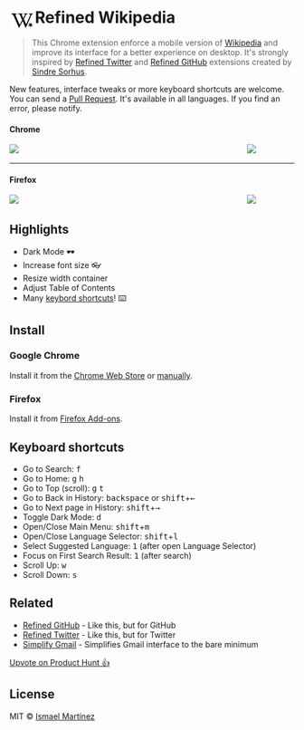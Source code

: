# <img src="extension/icon.png" width="45" align="left"> Refined Wikipedia

> This Chrome extension enforce a mobile version of [Wikipedia](https://wikipedia.org) and improve its interface for a better experience on desktop. It's strongly inspired by [Refined Twitter](https://github.com/sindresorhus/refined-twitter) and [Refined GitHub](https://github.com/sindresorhus/refined-github) extensions created by [Sindre Sorhus](https://github.com/sindresorhus).

New features, interface tweaks or more keyboard shortcuts are welcome. You can send a [Pull Request](https://github.com/ismamz/refined-wikipedia/pull/new/master). It's available in all languages. If you find an error, please notify.


#### Chrome

<img src="chrome-screenshot-640x400.png" align="left" width="420">
<img src="chrome-screenshot-640x400-dark-mode.png" width="420">

---


#### Firefox

<img src="firefox-screenshot-640x400.png" align="left" width="420">
<img src="firefox-screenshot-640x400-dark-mode.png" width="420">


## Highlights

- Dark Mode 🕶
- Increase font size 👓
- Resize width container
- Adjust Table of Contents
- Many [keybord shortcuts](#keyboard-shortcuts)! ⌨️


## Install

### Google Chrome

Install it from the [Chrome Web Store](https://chrome.google.com/webstore/detail/refined-wikipedia/cnmnmlclbofploblcanilidpmklleppe) or [manually](http://superuser.com/a/247654/6877).

### Firefox

Install it from [Firefox Add-ons](https://addons.mozilla.org/es/firefox/addon/wikipedia-refined/).


## Keyboard shortcuts

- Go to Search: <kbd>f</kbd>
- Go to Home: <kbd>g</kbd> <kbd>h</kbd>
- Go to Top (scroll): <kbd>g</kbd> <kbd>t</kbd>
- Go to Back in History: <kbd>backspace</kbd> or <kbd>shift</kbd>+<kbd>&#8592;</kbd>
- Go to Next page in History: <kbd>shift</kbd>+<kbd>&#8594;</kbd>
- Toggle Dark Mode: <kbd>d</kbd>
- Open/Close Main Menu: <kbd>shift</kbd>+<kbd>m</kbd>
- Open/Close Language Selector: <kbd>shift</kbd>+<kbd>l</kbd>
- Select Suggested Language: <kbd>1</kbd> (after open Language Selector)
- Focus on First Search Result: <kbd>1</kbd> (after search)
- Scroll Up: <kbd>w</kbd>
- Scroll Down: <kbd>s</kbd>


## Related

- [Refined GitHub](https://github.com/sindresorhus/refined-github) - Like this, but for GitHub
- [Refined Twitter](https://github.com/sindresorhus/refined-twitter) - Like this, but for Twitter
- [Simplify Gmail](https://chrome.google.com/webstore/detail/simplify-gmail/pbmlfaiicoikhdbjagjbglnbfcbcojpj) - Simplifies Gmail interface to the bare minimum

[Upvote on Product Hunt 👍](https://www.producthunt.com/posts/refined-wikipedia)

## License

MIT © [Ismael Martínez](https://isma.uy)
